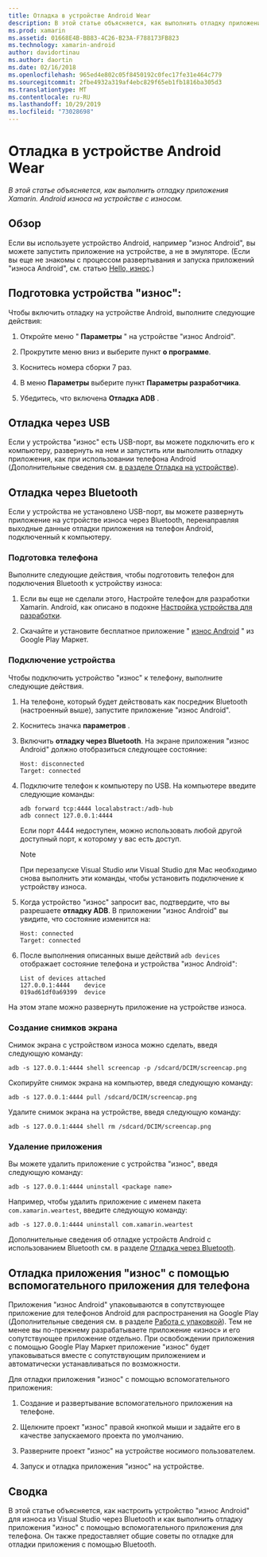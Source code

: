 ```yaml
---
title: Отладка в устройстве Android Wear
description: В этой статье объясняется, как выполнить отладку приложения Xamarin. Android износа на устройстве с износом.
ms.prod: xamarin
ms.assetid: 01668E4B-BB83-4C26-B23A-F788173FB823
ms.technology: xamarin-android
author: davidortinau
ms.author: daortin
ms.date: 02/16/2018
ms.openlocfilehash: 965ed4e802c05f8450192c0fec17fe31e464c779
ms.sourcegitcommit: 2fbe4932a319af4ebc829f65eb1fb1816ba305d3
ms.translationtype: MT
ms.contentlocale: ru-RU
ms.lasthandoff: 10/29/2019
ms.locfileid: "73028698"
---
```

# <a name="debug-on-a-wear-device"></a>Отладка в устройстве Android Wear

_В этой статье объясняется, как выполнить отладку приложения Xamarin. Android износа на устройстве с износом._

## <a name="overview"></a>Обзор

Если вы используете устройство Android, например "износ Android", вы можете запустить приложение на устройстве, а не в эмуляторе. (Если вы еще не знакомы с процессом развертывания и запуска приложений "износа Android", см. статью [Hello, износ](~/android/wear/get-started/hello-wear.md).)

## <a name="prepare-the-wear-device"></a>Подготовка устройства "износ":

Чтобы включить отладку на устройстве Android, выполните следующие действия:

1. Откройте меню " **Параметры** " на устройстве "износ Android".

2. Прокрутите меню вниз и выберите пункт **о программе**.

3. Коснитесь номера сборки 7 раз.

4. В меню **Параметры** выберите пункт **Параметры разработчика**.

5. Убедитесь, что включена **Отладка ADB** .

## <a name="debugging-over-usb"></a>Отладка через USB

Если у устройства "износ" есть USB-порт, вы можете подключить его к компьютеру, развернуть на нем и запустить или выполнить отладку приложения, как при использовании телефона Android (Дополнительные сведения см. [в разделе Отладка на устройстве](~/android/deploy-test/debugging/debug-on-device.md)).

## <a name="debugging-over-bluetooth"></a>Отладка через Bluetooth

Если у устройства не установлено USB-порт, вы можете развернуть приложение на устройстве износа через Bluetooth, перенаправляя выходные данные отладки приложения на телефон Android, подключенный к компьютеру. 

### <a name="prepare-your-phone"></a>Подготовка телефона

Выполните следующие действия, чтобы подготовить телефон для подключения Bluetooth к устройству износа: 

1. Если вы еще не сделали этого, Настройте телефон для разработки Xamarin. Android, как описано в подокне [Настройка устройства для разработки](~/android/get-started/installation/set-up-device-for-development.md).

2. Скачайте и установите бесплатное приложение " [износ Android](https://play.google.com/store/apps/details?id=com.google.android.wearable.app) " из Google Play Маркет.

### <a name="connect-the-device"></a>Подключение устройства

Чтобы подключить устройство "износ" к телефону, выполните следующие действия.

1. На телефоне, который будет действовать как посредник Bluetooth (настроенный выше), запустите приложение "износ Android". 

2. Коснитесь значка **параметров** .

3. Включить **отладку через Bluetooth**. На экране приложения "износ Android" должно отобразиться следующее состояние:

    ```
    Host: disconnected
    Target: connected
    ```

4. Подключите телефон к компьютеру по USB. На компьютере введите следующие команды:

    ```shell
    adb forward tcp:4444 localabstract:/adb-hub
    adb connect 127.0.0.1:4444
    ```

    Если порт 4444 недоступен, можно использовать любой другой доступный порт, к которому у вас есть доступ. 

    > [!NOTE]
    > При перезапуске Visual Studio или Visual Studio для Mac необходимо снова выполнить эти команды, чтобы установить подключение к устройству износа.

5. Когда устройство "износ" запросит вас, подтвердите, что вы разрешаете **отладку ADB**. В приложении "износ Android" вы увидите, что состояние изменится на:

    ```
    Host: connected
    Target: connected
    ```

6. После выполнения описанных выше действий `adb devices` отображает состояние телефона и устройства "износ Android":

    ```
    List of devices attached
    127.0.0.1:4444    device
    019ad61df0a69399  device
    ```

На этом этапе можно развернуть приложение на устройстве износа.

<a name="screenshots" />

### <a name="taking-screenshots"></a>Создание снимков экрана

Снимок экрана с устройством износа можно сделать, введя следующую команду: 

```shell
adb -s 127.0.0.1:4444 shell screencap -p /sdcard/DCIM/screencap.png
```

Скопируйте снимок экрана на компьютер, введя следующую команду:

```shell
adb -s 127.0.0.1:4444 pull /sdcard/DCIM/screencap.png
```

Удалите снимок экрана на устройстве, введя следующую команду:

```shell
adb -s 127.0.0.1:4444 shell rm /sdcard/DCIM/screencap.png
```

### <a name="uninstalling-an-app"></a>Удаление приложения

Вы можете удалить приложение с устройства "износ", введя следующую команду:

```shell
adb -s 127.0.0.1:4444 uninstall <package name>
```

Например, чтобы удалить приложение с именем пакета `com.xamarin.weartest`, введите следующую команду:

```shell
adb -s 127.0.0.1:4444 uninstall com.xamarin.weartest
```

Дополнительные сведения об отладке устройств Android с использованием Bluetooth см. в разделе [Отладка через Bluetooth](https://developer.android.com/training/wearables/apps/bt-debugging.html).

## <a name="debugging-a-wear-app-with-a-companion-phone-app"></a>Отладка приложения "износ" с помощью вспомогательного приложения для телефона

Приложения "износ Android" упаковываются в сопутствующее приложение для телефонов Android для распространения на Google Play (Дополнительные сведения см. в разделе [Работа с упаковкой](~/android/wear/deploy-test/packaging.md)). Тем не менее вы по-прежнему разрабатываете приложение «износ» и его сопутствующее приложение отдельно. При освобождении приложения с помощью Google Play Маркет приложение "износ" будет упаковываться вместе с сопутствующим приложением и автоматически устанавливаться по возможности.

Для отладки приложения "износ" с помощью вспомогательного приложения: 

1. Создание и развертывание вспомогательного приложения на телефоне.

2. Щелкните проект "износ" правой кнопкой мыши и задайте его в качестве запускаемого проекта по умолчанию.

3. Разверните проект "износ" на устройстве носимого пользователем.

4. Запуск и отладка приложения "износ" на устройстве.

## <a name="summary"></a>Сводка

В этой статье объясняется, как настроить устройство "износ Android" для износа из Visual Studio через Bluetooth и как выполнить отладку приложения "износ" с помощью вспомогательного приложения для телефона. Он также предоставляет общие советы по отладке для отладки приложения с помощью Bluetooth.
